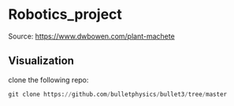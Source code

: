 
# Robotics_project

Source: https://www.dwbowen.com/plant-machete


## Visualization
clone the following repo:
```python
git clone https://github.com/bulletphysics/bullet3/tree/master
```

